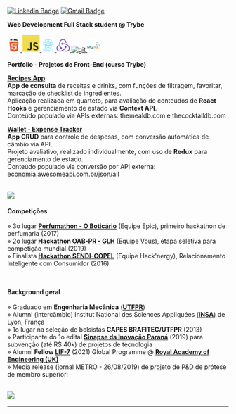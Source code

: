 <!--
**arturovaine/arturovaine** is a ✨ _special_ ✨ repository because its `README.md` (this file) appears on your GitHub profile.

Here are some ideas to get you started:

- 🔭 I’m currently working on ...
- 🌱 I’m currently learning @
- 👯 I’m looking to collaborate on ...
- 🤔 I’m looking for help with ...
- 💬 Ask me about ...
- 📫 How to reach me: ...
- 😄 Pronouns: ...
- ⚡ Fun fact: ...

## :man_technologist: Arturo Vaine
<p align="left"> <img src="https://komarev.com/ghpvc/?username=arturovaine" alt="arturovaine" /> </p>
Nullius addictus iurare in verba magistri, — quo me cumque rapit tempestas, deferor hospes.



https://www.linkedin.com/posts/mauricio-carvalho_ontem-conversando-com-4-devs-fora-da-curva-activity-6887410960563245056-9lia
- TDD
- Clean architecture
- Domain Driven Design
- Orientação a Objetos
- Programação Funcional
- Design Patterns.
- Interpreters/Compilers/Virtual Machines

- ⚡ Fun facts: 
  - Former sleepwalker
  - Guinness lover 🍺
  - Hitchhiking enthusiast
  - Iceland fan 🇮🇸
  - 🇮🇹 🇧🇷 Italian-Brazilian

<h3 align="left">Minhas redes:</h3>
<p align="left">
<a href="https://linkedin.com/in/arturovaine" target="blank"><img align="center" src="https://cdn.jsdelivr.net/npm/simple-icons@3.0.1/icons/linkedin.svg" alt="arturovaine" height="30" width="40" /></a>
<a href="https://instagram.com/arturovaine" target="blank"><img align="center" src="https://cdn.jsdelivr.net/npm/simple-icons@3.0.1/icons/instagram.svg" alt="arturovaine" height="30" width="40" /></a>
<a href="https://www.hackerrank.com/arturovaine" target="blank"><img align="center" src="https://cdn.jsdelivr.net/npm/simple-icons@3.0.1/icons/hackerrank.svg" alt="arturovaine" height="30" width="40" /></a>
</p>

<h3 align="left">Linguagens e ferramentas:</h3>
<p align="left"> <a href="https://getbootstrap.com" target="_blank"> <img src="https://raw.githubusercontent.com/devicons/devicon/master/icons/bootstrap/bootstrap-plain-wordmark.svg" alt="bootstrap" width="40" height="40"/> </a> <a href="https://www.w3.org/html/" target="_blank"> <img src="https://raw.githubusercontent.com/devicons/devicon/master/icons/html5/html5-original-wordmark.svg" alt="html5" width="40" height="40"/> </a> <a href="https://developer.mozilla.org/en-US/docs/Web/JavaScript" target="_blank"> <img src="https://raw.githubusercontent.com/devicons/devicon/master/icons/javascript/javascript-original.svg" alt="javascript" width="40" height="40"/> </a> <a href="https://reactjs.org/" target="_blank"> <img src="https://raw.githubusercontent.com/devicons/devicon/master/icons/react/react-original-wordmark.svg" alt="react" width="40" height="40"/> </a> <a href="https://redux.js.org" target="_blank"> <img src="https://raw.githubusercontent.com/devicons/devicon/master/icons/redux/redux-original.svg" alt="redux" width="40" height="40"/> </a> 
 <a href="https://expressjs.com" target="_blank"> <img src="https://raw.githubusercontent.com/devicons/devicon/master/icons/express/express-original-wordmark.svg" alt="express" width="40" height="40"/> </a> <a href="https://git-scm.com/" target="_blank"> <img src="https://www.vectorlogo.zone/logos/git-scm/git-scm-icon.svg" alt="git" width="40" height="40"/> </a> <a href="https://heroku.com" target="_blank"> <img src="https://www.vectorlogo.zone/logos/heroku/heroku-icon.svg" alt="heroku" width="40" height="40"/> </a> <a href="https://jestjs.io" target="_blank"> <img src="https://www.vectorlogo.zone/logos/jestjsio/jestjsio-icon.svg" alt="jest" width="40" height="40"/> </a> <a href="https://www.mongodb.com/" target="_blank"> <img src="https://raw.githubusercontent.com/devicons/devicon/master/icons/mongodb/mongodb-original-wordmark.svg" alt="mongodb" width="40" height="40"/> </a> <a href="https://www.mysql.com/" target="_blank"> <img src="https://raw.githubusercontent.com/devicons/devicon/master/icons/mysql/mysql-original-wordmark.svg" alt="mysql" width="40" height="40"/> </a> <a href="https://nodejs.org" target="_blank"> <img src="https://raw.githubusercontent.com/devicons/devicon/master/icons/nodejs/nodejs-original-wordmark.svg" alt="nodejs" width="40" height="40"/> </a>
</p>

-->

[![Linkedin Badge](https://img.shields.io/badge/-LinkedIn-blue?style=flat-square&logo=Linkedin&logoColor=white&link=https://www.linkedin.com/in/arturovaine/)](https://www.linkedin.com/in/arturovaine/)
[![Gmail Badge](https://img.shields.io/badge/-Gmail-c14438?style=flat-square&logo=Gmail&logoColor=white&link=mailto:arturo.vaine@gmail.com)](mailto:arturo.vaine@gmail.com)

<b>Web Development Full Stack student @ Trybe</b><br>

<p align="left">
  
  <a href="https://www.w3.org/html/" target="_blank"> <img src="https://raw.githubusercontent.com/devicons/devicon/master/icons/html5/html5-original-wordmark.svg" alt="html5" width="30" height="30"/> </a> <a href="https://developer.mozilla.org/en-US/docs/Web/JavaScript" target="_blank"> <img src="https://raw.githubusercontent.com/devicons/devicon/master/icons/javascript/javascript-original.svg" alt="javascript" width="40" height="40"/> </a> <a href="https://reactjs.org/" target="_blank"> <img src="https://raw.githubusercontent.com/devicons/devicon/master/icons/react/react-original-wordmark.svg" alt="react" width="30" height="30"/> </a> <a href="https://redux.js.org" target="_blank"> <img src="https://raw.githubusercontent.com/devicons/devicon/master/icons/redux/redux-original.svg" alt="redux" width="30" height="30"/> </a> <a href="https://git-scm.com/" target="_blank"> <img src="https://www.vectorlogo.zone/logos/git-scm/git-scm-icon.svg" alt="git" width="30" height="30"/> </a> <a href="https://www.mysql.com/" target="_blank"> <img src="https://raw.githubusercontent.com/devicons/devicon/master/icons/mysql/mysql-original-wordmark.svg" alt="mysql" width="30" height="30"/> </a> 
<br><br>
<b>Portfolio - Projetos de Front-End (curso Trybe)</b><br>

<a href="https://elite-pie.surge.sh/"><b>Recipes App</b></a>
<br> <b>App de consulta</b> de receitas e drinks, com funções de filtragem, favoritar, marcação de checklist de ingredientes. 
<br> Aplicação realizada em quarteto, para avaliação de conteúdos de <b>React Hooks</b> e gerenciamento de estado via <b>Context API</b>.
<br> Conteúdo populado via APIs externas: themealdb.com e thecocktaildb.com

<a href="https://kindly-industry.surge.sh/"><b>Wallet - Expense Tracker</b></a>
<br> <b>App CRUD</b> para controle de despesas, com conversão automática de câmbio via API.
<br> Projeto avaliativo, realizado individualmente, com uso de <b>Redux</b> para gerenciamento de estado.
<br> Conteúdo populado via conversão por API externa: economia.awesomeapi.com.br/json/all
    
<a href=""></a>

<br>
<!--
[![ARTURO's github stats](https://github-readme-stats.vercel.app/api?username=arturovaine&show_icons=true&theme=radical&bg_color=30,0d0d0d,191919&title_color=fff&text_color=fff&icon_color=79ff97)](https://github.com/arturovaine/github-readme-stats)
-->
<div>
  <a href="https://github.com/arturovaine">
  <img height="165em" src="https://github-readme-stats.vercel.app/api?username=arturovaine&show_icons=true&theme=radical&include_all_commits=true&count_private=true"/>
  <!--<img height="165em" src="https://github-readme-stats.vercel.app/api/top-langs/?username=arturovaine&layout=compact&langs_count=7&theme=radical"/>-->
  </a>
</div>
<br>
<b>Competições</b>
 <br><br>
» 3o lugar <a href='https://www.youtube.com/watch?v=YVSlHFDyucg'><b>Perfumathon - O Boticário</b></a> (Equipe Epic), primeiro hackathon de perfumaria (2017)<br>
» 2o lugar <a href='https://globallegalhackathon.com/'><b>Hackathon OAB-PR - GLH</b></a> (Equipe Vous), etapa seletiva para competição mundial (2019)<br>
» Finalista <a href='https://www.youtube.com/watch?v=KvzbUcHXvps&t=292s'><b>Hackathon SENDI-COPEL</b></a> (Equipe Hack'nergy), Relacionamento Inteligente com Consumidor (2016)

<br>

<br><br>
<b>Background geral</b>
 <br><br>
» Graduado em <b>Engenharia Mecânica</b> (<a href='http://www.utfpr.edu.br/'><b>UTFPR</b></a>)<br>
» Alumni (intercâmbio) Institut National des Sciences Appliquées (<a href='https://www.insa-lyon.fr/en/'><b>INSA</b></a>) de Lyon, França<br>
» 1o lugar na seleção de bolsistas <b>CAPES BRAFITEC/UTFPR</b> (2013)<br>
» Participante do 1o edital <a href='http://portal.sinapsedainovacao.com.br/'><b>Sinapse da Inovação Paraná</b></a> (2019) para subvenção (até R$ 40k) de projetos de tecnologia<br>
» Alumni <b>Fellow <a href='https://www.raeng.org.uk/global/sustainable-development/leaders-innovation-fellowships'>LIF-7</a></b> (2021) Global Programme @ <a href='https://www.raeng.org.uk/'><b>Royal Academy of Engineering (UK)</b></a><br>
» Media release (jornal METRO - 26/08/2019) de projeto de P&D de prótese de membro superior:
<br><br>

<img src='https://saganbionics.files.wordpress.com/2020/10/2019-08-26_metro-jornal_full_1-958409eb464370cffc93c959c423f86-1.png?w=811' width="70%">

---
